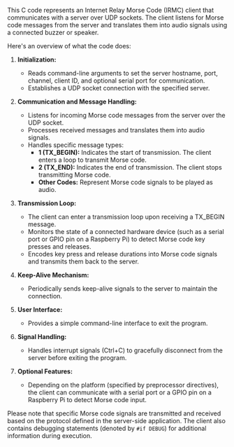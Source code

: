 This C code represents an Internet Relay Morse Code (IRMC) client that communicates with a server over UDP sockets. The client listens for Morse code messages from the server and translates them into audio signals using a connected buzzer or speaker.

Here's an overview of what the code does:

1. **Initialization:**
   - Reads command-line arguments to set the server hostname, port, channel, client ID, and optional serial port for communication.
   - Establishes a UDP socket connection with the specified server.

2. **Communication and Message Handling:**
   - Listens for incoming Morse code messages from the server over the UDP socket.
   - Processes received messages and translates them into audio signals.
   - Handles specific message types:
     - **1 (TX_BEGIN):** Indicates the start of transmission. The client enters a loop to transmit Morse code.
     - **2 (TX_END):** Indicates the end of transmission. The client stops transmitting Morse code.
     - **Other Codes:** Represent Morse code signals to be played as audio.

3. **Transmission Loop:**
   - The client can enter a transmission loop upon receiving a TX_BEGIN message.
   - Monitors the state of a connected hardware device (such as a serial port or GPIO pin on a Raspberry Pi) to detect Morse code key presses and releases.
   - Encodes key press and release durations into Morse code signals and transmits them back to the server.

4. **Keep-Alive Mechanism:**
   - Periodically sends keep-alive signals to the server to maintain the connection.

5. **User Interface:**
   - Provides a simple command-line interface to exit the program.

6. **Signal Handling:**
   - Handles interrupt signals (Ctrl+C) to gracefully disconnect from the server before exiting the program.

7. **Optional Features:**
   - Depending on the platform (specified by preprocessor directives), the client can communicate with a serial port or a GPIO pin on a Raspberry Pi to detect Morse code input.

Please note that specific Morse code signals are transmitted and received based on the protocol defined in the server-side application. The client also contains debugging statements (denoted by `#if DEBUG`) for additional information during execution.
